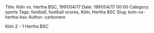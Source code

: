 Title: Köln vs. Hertha BSC, 1991/04/17
Date: 1991/04/17 00:00
Category: sports
Tags: football, football scores, Köln, Hertha BSC
Slug: koln-vs-hertha-bsc
Author: carbonero


Köln 2 - 1 Hertha BSC
